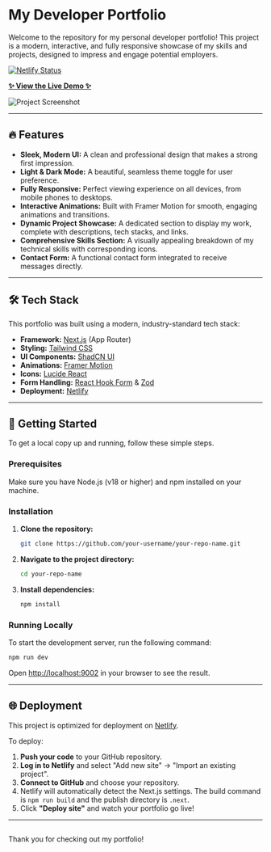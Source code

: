 # My Developer Portfolio

Welcome to the repository for my personal developer portfolio! This project is a modern, interactive, and fully responsive showcase of my skills and projects, designed to impress and engage potential employers.

[![Netlify Status](https://api.netlify.com/api/v1/badges/YOUR_NETLIFY_BADGE_ID/deploy-status)](https://app.netlify.com/sites/YOUR_NETLIFY_SITE_NAME/deploys)

**[✨ View the Live Demo ✨](https://denniskaninu-portfolio.netlify.app/)**

![Project Screenshot](https://via.placeholder.com/800x450.png?text=Your+Portfolio+Screenshot)

---

## 🔥 Features

- **Sleek, Modern UI:** A clean and professional design that makes a strong first impression.
- **Light & Dark Mode:** A beautiful, seamless theme toggle for user preference.
- **Fully Responsive:** Perfect viewing experience on all devices, from mobile phones to desktops.
- **Interactive Animations:** Built with Framer Motion for smooth, engaging animations and transitions.
- **Dynamic Project Showcase:** A dedicated section to display my work, complete with descriptions, tech stacks, and links.
- **Comprehensive Skills Section:** A visually appealing breakdown of my technical skills with corresponding icons.
- **Contact Form:** A functional contact form integrated to receive messages directly.

---

## 🛠️ Tech Stack

This portfolio was built using a modern, industry-standard tech stack:

- **Framework:** [Next.js](https://nextjs.org/) (App Router)
- **Styling:** [Tailwind CSS](https://tailwindcss.com/)
- **UI Components:** [ShadCN UI](https://ui.shadcn.com/)
- **Animations:** [Framer Motion](https://www.framer.com/motion/)
- **Icons:** [Lucide React](https://lucide.dev/)
- **Form Handling:** [React Hook Form](https://react-hook-form.com/) & [Zod](https://zod.dev/)
- **Deployment:** [Netlify](https://www.netlify.com/)

---

## 🚀 Getting Started

To get a local copy up and running, follow these simple steps.

### Prerequisites

Make sure you have Node.js (v18 or higher) and npm installed on your machine.

### Installation

1.  **Clone the repository:**
    ```sh
    git clone https://github.com/your-username/your-repo-name.git
    ```
2.  **Navigate to the project directory:**
    ```sh
    cd your-repo-name
    ```
3.  **Install dependencies:**
    ```sh
    npm install
    ```

### Running Locally

To start the development server, run the following command:

```sh
npm run dev
```

Open [http://localhost:9002](http://localhost:9002) in your browser to see the result.

---

## 🌐 Deployment

This project is optimized for deployment on [Netlify](https://www.netlify.com/).

To deploy:

1.  **Push your code** to your GitHub repository.
2.  **Log in to Netlify** and select "Add new site" -> "Import an existing project".
3.  **Connect to GitHub** and choose your repository.
4.  Netlify will automatically detect the Next.js settings. The build command is `npm run build` and the publish directory is `.next`.
5.  Click **"Deploy site"** and watch your portfolio go live!

---

##
Thank you for checking out my portfolio!

